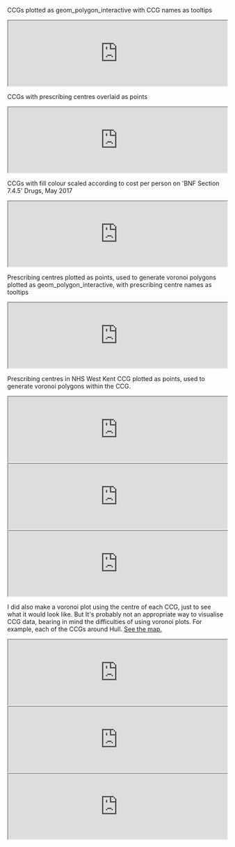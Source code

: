 CCGs plotted as geom_polygon_interactive with CCG names as tooltips

<iframe src="https://fergustaylor.github.io/openprescribingR/dev/plot1.html" width="100%" onload="this.style.height=this.contentDocument.body.scrollHeight +'px';" onresize="this.style.height=this.contentDocument.body.scrollHeight +'px';">
</iframe>

CCGs with prescribing centres overlaid as points

<iframe src="https://fergustaylor.github.io/openprescribingR/dev/plot2.html" width="100%" onload="this.style.height=this.contentDocument.body.scrollHeight +'px';" onresize="this.style.height=this.contentDocument.body.scrollHeight +'px';">
</iframe>

CCGs with fill colour scaled according to cost per person on 'BNF Section 7.4.5' Drugs, May 2017

<iframe src="https://fergustaylor.github.io/openprescribingR/dev/plot5.html" width="100%" onload="this.style.height=this.contentDocument.body.scrollHeight +'px';" onresize="this.style.height=this.contentDocument.body.scrollHeight +'px';">
</iframe>

Prescribing centres plotted as points, used to generate voronoi polygons plotted as geom_polygon_interactive, with prescribing centre names as tooltips

<iframe src="https://fergustaylor.github.io/openprescribingR/dev/plot6.html" width="100%" onload="this.style.height=this.contentDocument.body.scrollHeight +'px';"  onresize="this.style.height=this.contentDocument.body.scrollHeight +'px';">
</iframe>

Prescribing centres in NHS West Kent CCG plotted as points, used to generate voronoi polygons within the CCG.

<iframe src="https://fergustaylor.github.io/openprescribingR/dev/plot7.5.html" width="100%" onload="this.style.height=this.contentDocument.body.scrollHeight +'px';"  onresize="this.style.height=this.contentDocument.body.scrollHeight +'px';">
</iframe>

<iframe src="https://fergustaylor.github.io/openprescribingR/dev/plot8.5.html" width="100%" onload="this.style.height=this.contentDocument.body.scrollHeight +'px';"  onresize="this.style.height=this.contentDocument.body.scrollHeight +'px';">
</iframe>

<iframe src="https://fergustaylor.github.io/openprescribingR/dev/plot10.html" width="100%" onload="this.style.height=this.contentDocument.body.scrollHeight +'px';"  onresize="this.style.height=this.contentDocument.body.scrollHeight +'px';">
</iframe>

I did also make a voronoi plot using the centre of each CCG, just to see what it would look like. But It's probably not an appropriate way to visualise CCG data, bearing in mind the difficulties of using voronoi plots. For example, each of the CCGs around Hull. [See the map.](https://fergustaylor.github.io/openprescribingR/dev/plot11compared.html)

<iframe src="https://fergustaylor.github.io/openprescribingR/dev/plot12.html" width="100%" onload="this.style.height=this.contentDocument.body.scrollHeight +'px';"  onresize="this.style.height=this.contentDocument.body.scrollHeight +'px';">
</iframe>

<iframe src="https://fergustaylor.github.io/openprescribingR/dev/plot12.5.html" width="100%" onload="this.style.height=this.contentDocument.body.scrollHeight +'px';"  onresize="this.style.height=this.contentDocument.body.scrollHeight +'px';">
</iframe>

<iframe src="https://fergustaylor.github.io/openprescribingR/dev/plot12.5.5.html" width="100%" onload="this.style.height=this.contentDocument.body.scrollHeight +'px';"  onresize="this.style.height=this.contentDocument.body.scrollHeight +'px';">
</iframe>